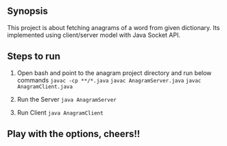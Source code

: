## Synopsis
This project is about fetching anagrams of a word from given dictionary. Its implemented using client/server model with Java Socket API. 
## Steps to run 
1. Open bash and point to the anagram project directory and run below commands
`javac -cp **/*.java`
`javac AnagramServer.java`
`javac AnagramClient.java`

2. Run the Server
`java AnagramServer`

3. Run Client
`java AnagramClient`

## Play with the options, cheers!!


